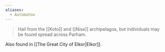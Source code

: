 ```yaml
---
aliases:
  - Automaton
---
```

> Hail from the [[Koto]] and [[Nise]] archipelagos, but individuals may be found spread across Parham.

Also found in [[The Great City of Elkor|Elkor]].